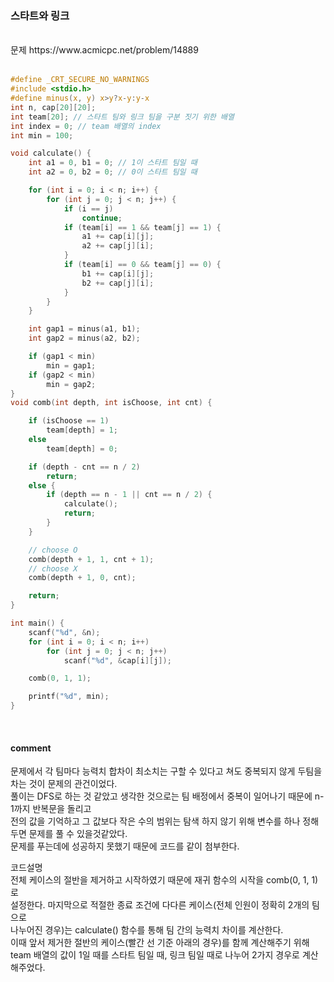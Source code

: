
### 스타트와 링크

<br>
문제 https://www.acmicpc.net/problem/14889
<br>
<br>

```C
#define _CRT_SECURE_NO_WARNINGS
#include <stdio.h>
#define minus(x, y) x>y?x-y:y-x
int n, cap[20][20];
int team[20]; // 스타트 팀와 링크 팀을 구분 짓기 위한 배열
int index = 0; // team 배열의 index
int min = 100;

void calculate() {
	int a1 = 0, b1 = 0; // 1이 스타트 팀일 때
	int a2 = 0, b2 = 0; // 0이 스타트 팀일 때

	for (int i = 0; i < n; i++) {
		for (int j = 0; j < n; j++) {
			if (i == j)
				continue;
			if (team[i] == 1 && team[j] == 1) {
				a1 += cap[i][j];
				a2 += cap[j][i];
			}
			if (team[i] == 0 && team[j] == 0) {
				b1 += cap[i][j];
				b2 += cap[j][i];
			}
		}
	}

	int gap1 = minus(a1, b1);
	int gap2 = minus(a2, b2);

	if (gap1 < min)
		min = gap1;
	if (gap2 < min)
		min = gap2;
}
void comb(int depth, int isChoose, int cnt) {

	if (isChoose == 1)
		team[depth] = 1;
	else
		team[depth] = 0;

	if (depth - cnt == n / 2)
		return;
	else {
		if (depth == n - 1 || cnt == n / 2) {
			calculate();
			return;
		}
	}

	// choose O
	comb(depth + 1, 1, cnt + 1);
	// choose X
	comb(depth + 1, 0, cnt);

	return;
}

int main() {
	scanf("%d", &n);
	for (int i = 0; i < n; i++)
		for (int j = 0; j < n; j++)
			scanf("%d", &cap[i][j]);

	comb(0, 1, 1);

	printf("%d", min);
}
```
<br>

#### comment<br>
문제에서 각 팀마다 능력치 합차이 최소치는 구할 수 있다고 쳐도 중복되지 않게 두팀을 차는 것이 문제의 관건이었다.<br>
풀이는 DFS로 하는 것 같았고 생각한 것으로는 팀 배정에서 중복이 일어나기 때문에 n-1까지 반복문을 돌리고<br>
전의 값을 기억하고 그 값보다 작은 수의 범위는 탐색 하지 않기 위해 변수를 하나 정해두면 문제를 풀 수 있을것같았다.<br>
문제를 푸는데에 성공하지 못했기 때문에 코드를 같이 첨부한다.<br>

코드설명<br>
전체 케이스의 절반을 제거하고 시작하였기 때문에 재귀 함수의 시작을 comb(0, 1, 1)로 <br>
설정한다. 마지막으로 적절한 종료 조건에 다다른 케이스(전체 인원이 정확히 2개의 팀으로 <br>
나누어진 경우)는 calculate() 함수를 통해 팀 간의 능력치 차이를 계산한다.<br>
이때 앞서 제거한 절반의 케이스(빨간 선 기준 아래의 경우)를 함께 계산해주기 위해 <br>
team 배열의 값이 1일 때를 스타트 팀일 때, 링크 팀일 때로 나누어 2가지 경우로 계산해주었다.<br>



